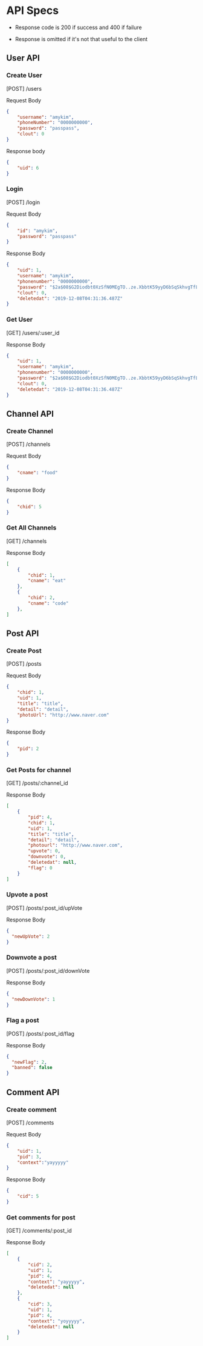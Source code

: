 # API Specs

* Response code is 200 if success and 400 if failure

* Response is omitted if it's not that useful to the client

## User API

### Create User

[POST] /users

Request Body
```json
{
    "username": "amykim",
    "phoneNumber": "0000000000",
    "password": "passpass",
    "clout": 0
}
```

Response body
```json
{
    "uid": 6
}
```

### Login

[POST] /login

Request Body
```json
{
	"id": "amykim",
	"password": "passpass"
}
```

Response Body
```json
{
    "uid": 1,
    "username": "amykim",
    "phonenumber": "0000000000",
    "password": "$2a$08$G2Diodbt0XzSfN0MEgTO..ze.XbbtK59yyD6bSqSkhvgTfLpQSvTO",
    "clout": 0,
    "deletedat": "2019-12-08T04:31:36.487Z"
}
```

### Get User

[GET] /users/:user_id

Response Body
```json
{
    "uid": 1,
    "username": "amykim",
    "phonenumber": "0000000000",
    "password": "$2a$08$G2Diodbt0XzSfN0MEgTO..ze.XbbtK59yyD6bSqSkhvgTfLpQSvTO",
    "clout": 0,
    "deletedat": "2019-12-08T04:31:36.487Z"
}
```

## Channel API

### Create Channel

[POST] /channels

Request Body
```json
{
	"cname": "food"
}
```

Response Body
```json
{
	"chid": 5
}
```

### Get All Channels

[GET] /channels

Response Body
```json
[
    {
        "chid": 1,
        "cname": "eat"
    },
    {
        "chid": 2,
        "cname": "code"
    },
]
```

## Post API

### Create Post

[POST] /posts

Request Body
```json
{
    "chid": 1,
    "uid": 1,
    "title": "title",
    "detail": "detail",
    "photoUrl": "http://www.naver.com"
}
```

Response Body
```json
{
	"pid": 2
}
```

### Get Posts for channel

[GET] /posts/:channel_id

Response Body
```json
[
    {
        "pid": 4,
        "chid": 1,
        "uid": 1,
        "title": "title",
        "detail": "detail",
        "photourl": "http://www.naver.com",
        "upvote": 0,
        "downvote": 0,
        "deletedat": null,
        "flag": 0
    }
]
```

### Upvote a post

[POST] /posts/:post_id/upVote

Response Body
```json
{
  "newUpVote": 2
}
```

### Downvote a post

[POST] /posts/:post_id/downVote

Response Body
```json
{
  "newDownVote": 1
}
```

### Flag a post

[POST] /posts/:post_id/flag

Response Body
```json
{
  "newFlag": 2,
  "banned": false
}
```

## Comment API

### Create comment

[POST] /comments

Request Body
```json
{
	"uid": 1,
	"pid": 3,
	"context":"yayyyyy"
}
```

Response Body
```json
{
	"cid": 5
}
```

### Get comments for post

[GET] /comments/:post_id

Response Body
```json
[
    {
        "cid": 2,
        "uid": 1,
        "pid": 4,
        "context": "yayyyyy",
        "deletedat": null
    },
    {
        "cid": 3,
        "uid": 1,
        "pid": 4,
        "context": "yoyyyyy",
        "deletedat": null
    }
]
```